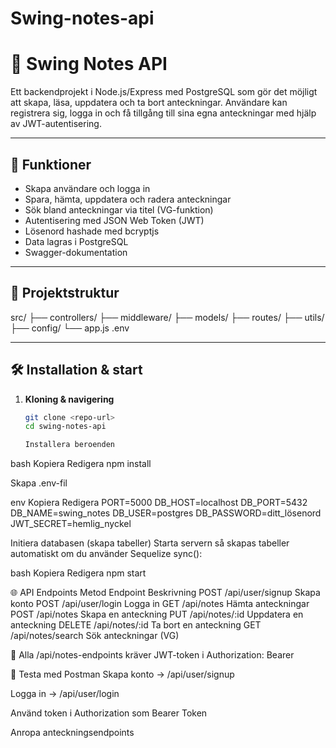 # Swing-notes-api

# 📝 Swing Notes API

Ett backendprojekt i Node.js/Express med PostgreSQL som gör det möjligt att skapa, läsa, uppdatera och ta bort anteckningar. Användare kan registrera sig, logga in och få tillgång till sina egna anteckningar med hjälp av JWT-autentisering.

---

## 🚀 Funktioner

- Skapa användare och logga in
- Spara, hämta, uppdatera och radera anteckningar
- Sök bland anteckningar via titel (VG-funktion)
- Autentisering med JSON Web Token (JWT)
- Lösenord hashade med bcryptjs
- Data lagras i PostgreSQL
- Swagger-dokumentation

---

## 📁 Projektstruktur

src/
├── controllers/
├── middleware/
├── models/
├── routes/
├── utils/
├── config/
└── app.js
.env

---

## 🛠️ Installation & start

1. **Kloning & navigering**
   ```bash
   git clone <repo-url>
   cd swing-notes-api

   Installera beroenden

bash
Kopiera
Redigera
npm install

Skapa .env-fil

env
Kopiera
Redigera
PORT=5000
DB_HOST=localhost
DB_PORT=5432
DB_NAME=swing_notes
DB_USER=postgres
DB_PASSWORD=ditt_lösenord
JWT_SECRET=hemlig_nyckel


Initiera databasen (skapa tabeller)
Starta servern så skapas tabeller automatiskt om du använder Sequelize sync():

bash
Kopiera
Redigera
npm start

🌐 API Endpoints
Metod	Endpoint	Beskrivning
POST	/api/user/signup	Skapa konto
POST	/api/user/login	Logga in
GET	/api/notes	Hämta anteckningar
POST	/api/notes	Skapa en anteckning
PUT	/api/notes/:id	Uppdatera en anteckning
DELETE	/api/notes/:id	Ta bort en anteckning
GET	/api/notes/search	Sök anteckningar (VG)

🔐 Alla /api/notes-endpoints kräver JWT-token i Authorization: Bearer <token>

🧪 Testa med Postman
Skapa konto → /api/user/signup

Logga in → /api/user/login

Använd token i Authorization som Bearer Token

Anropa anteckningsendpoints

